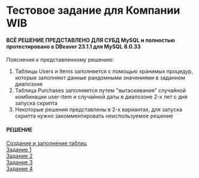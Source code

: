 # Тестовое задание для Компании WIB 
#### ВСЁ РЕШЕНИЕ ПРЕДСТАВЛЕНО ДЛЯ СУБД MySQL и полностью протестировано в DBeaver 23.1.1 для MySQL 8.0.33

Пояснения к представленному решению:
1) Таблицы Users и Items заполняется с помощью хранимых процедур, которые заполняют данные рандомными значениями в заданном диапозоне
2) Таблица Purchases заполняется путем "вытаскивания" случайной комбинации user-item и случайной даты в диапозоне 2-х лет с дня запуска скрипта
3) Некоторые решения представлены в 2-х вариантах, для запуска скрипта нужно закомментировать неиспользуемое решение

#### РЕШЕНИЕ
<a href = 'https://github.com/mynameis-nikita/test_wib/blob/main/db_creation.sql'>Создание и заполнение таблиц</a></br>
<a href = 'https://github.com/mynameis-nikita/test_wib/blob/main/wib_task1.sql'>Задание 1</a></br>
<a href = 'https://github.com/mynameis-nikita/test_wib/blob/main/wib_task2.sql'>Задание 2</a></br>
<a href = 'https://github.com/mynameis-nikita/test_wib/blob/main/wib_task3.sql'>Задание 3</a></br>
<a href = 'https://github.com/mynameis-nikita/test_wib/blob/main/wib_task4.sql'>Задание 4</a>

